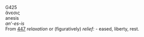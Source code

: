 <body>
  <p>G425<br>  ἄνεσις  <br> anesis  <br><i>an‘-es-is </i><br>From <a href="g0447.htm">447</a>  <i>relaxation</i> or (figuratively) <i>relief:</i> - eased, liberty, rest.<br></p>
 </body>